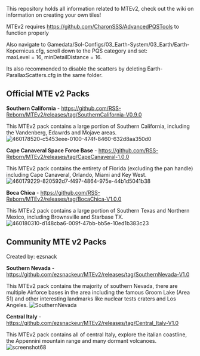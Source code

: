 This repository holds all information related to MTEv2, check out the wiki on information on creating your own tiles!

MTEv2 requires https://github.com/CharonSSS/AdvancedPQSTools to function properly

Also navigate to Gamedata/Sol-Configs/03_Earth-System/03_Earth/Earth-Kopernicus.cfg, scroll down to the PQS category and set:  
maxLevel = 16, minDetailDistance = 16.

Its also recommended to disable the scatters by deleting Earth-ParallaxScatters.cfg in the same folder.



## Official MTE v2 Packs

**Southern California** - https://github.com/RSS-Reborn/MTEv2/releases/tag/SouthernCalifornia-V0.9.0

This MTEv2 pack contains a large portion of Southern California, including the Vandenberg, Edawrds and Mojave areas.
![460178520-c5453eee-0100-474f-8460-632d8aa350d0](https://github.com/user-attachments/assets/5b477092-9c42-4e61-9276-d32375563211)

**Cape Canaveral Space Force Base** - https://github.com/RSS-Reborn/MTEv2/releases/tag/CapeCanaveral-1.0.0

This MTEv2 pack contains the entirety of Florida (excluding the pan handle) including Cape Canaveral, Orlando, Miami and Key West.
![460179229-820592d7-f497-4864-975e-44b1d5041b38](https://github.com/user-attachments/assets/e417875e-7899-4eb2-ab9d-6da8197ae462)

**Boca Chica** - https://github.com/RSS-Reborn/MTEv2/releases/tag/BocaChica-V1.0.0

This MTEv2 pack contains a large portion of Southern Texas and Northern Mexico, including Brownsville and Starbase TX.
![460180310-d148cba6-009f-47bb-bb5e-10ed1b383c23](https://github.com/user-attachments/assets/bb69a070-5d10-4f25-95af-010666baad1f)

## Community MTE v2 Packs

Created by: ezsnack

**Southern Nevada** - https://github.com/ezsnackeur/MTEv2/releases/tag/SouthernNevada-V1.0

This MTEv2 pack contains the majority of southern Nevada, there are multiple Airforce bases in the area including the famous Groom Lake (Area 51) and other interesting landmarks like nuclear tests craters and Los Angeles.
![SouthernNevada](https://github.com/user-attachments/assets/39f78628-99c1-4b85-8dc0-aa683daae062)

**Central Italy** - https://github.com/ezsnackeur/MTEv2/releases/tag/Central_Italy-V1.0

This MTEv2 pack contains all of central Italy, explore the italian coastline, the Appennini mountain range and many dormant volcanoes.
![screenshot68](https://github.com/user-attachments/assets/5c073fc9-ad1e-4ca1-ae0b-46e57807052b)
